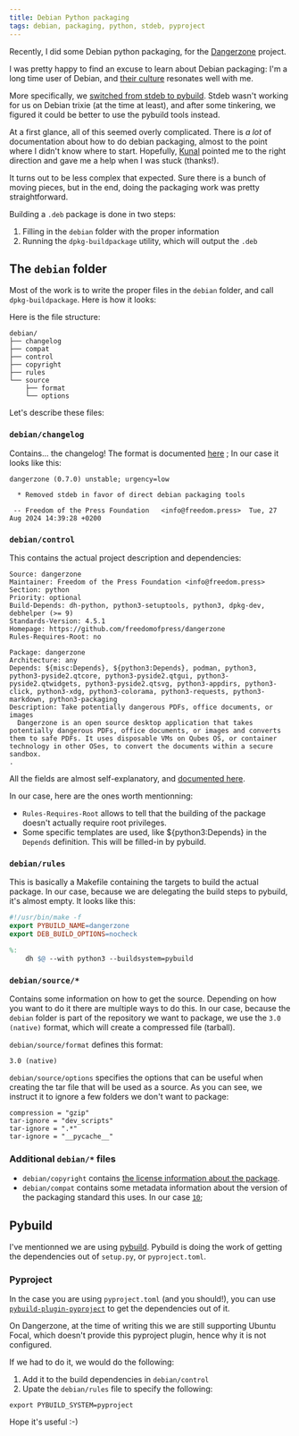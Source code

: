 ```yaml
---
title: Debian Python packaging
tags: debian, packaging, python, stdeb, pyproject
---
```


Recently, I did some Debian python packaging, for the [Dangerzone](https://github.com/freedomofpress/dangerzone) project.

I was pretty happy to find an excuse to learn about Debian packaging: I'm a long time user of Debian, and [their culture](https://www.debian.org/social_contract) resonates well with me.

More specifically, we [switched from stdeb to pybuild](https://github.com/freedomofpress/dangerzone/pull/901).
Stdeb wasn't working for us on Debian trixie (at the time at least), and after some tinkering, we figured it could be better to use the pybuild tools instead.

At a first glance, all of this seemed overly complicated. There is *a lot* of documentation about how to do debian packaging, almost to the point where I didn't know where to start. Hopefully, [Kunal](https://legoktm.com) pointed me to the right direction and gave me a help when I was stuck (thanks!).

It turns out to be less complex that expected. Sure there is a bunch of moving pieces, but in the end, doing the packaging work was pretty straightforward.

Building a `.deb` package is done in two steps:

1. Filling in the `debian` folder with the proper information
2. Running the `dpkg-buildpackage` utility, which will output the `.deb`

## The `debian` folder

Most of the work is to write the proper files in the `debian` folder, and call `dpkg-buildpackage`. Here is how it looks:

Here is the file structure:

```
debian/
├── changelog
├── compat
├── control
├── copyright
├── rules
└── source
    ├── format
    └── options
```

Let's describe these files:

### `debian/changelog`

Contains... the changelog! The format is documented [here](https://www.debian.org/doc/debian-policy/ch-source.html#s-dpkgchangelog) ; In our case it looks like this:

```
dangerzone (0.7.0) unstable; urgency=low

  * Removed stdeb in favor of direct debian packaging tools

 -- Freedom of the Press Foundation   <info@freedom.press>  Tue, 27 Aug 2024 14:39:28 +0200
```

### `debian/control`

This contains the actual project description and dependencies:

```
Source: dangerzone
Maintainer: Freedom of the Press Foundation <info@freedom.press>
Section: python
Priority: optional
Build-Depends: dh-python, python3-setuptools, python3, dpkg-dev, debhelper (>= 9)
Standards-Version: 4.5.1
Homepage: https://github.com/freedomofpress/dangerzone
Rules-Requires-Root: no

Package: dangerzone
Architecture: any
Depends: ${misc:Depends}, ${python3:Depends}, podman, python3, python3-pyside2.qtcore, python3-pyside2.qtgui, python3-pyside2.qtwidgets, python3-pyside2.qtsvg, python3-appdirs, python3-click, python3-xdg, python3-colorama, python3-requests, python3-markdown, python3-packaging
Description: Take potentially dangerous PDFs, office documents, or images
  Dangerzone is an open source desktop application that takes potentially dangerous PDFs, office documents, or images and converts them to safe PDFs. It uses disposable VMs on Qubes OS, or container technology in other OSes, to convert the documents within a secure sandbox.
.
```

All the fields are almost self-explanatory, and [documented here](https://www.debian.org/doc/debian-policy/ch-controlfields.html).

In our case, here are the ones worth mentionning:

- `Rules-Requires-Root` allows to tell that the building of the package doesn't actually require root privileges.
- Some specific templates are used, like ${python3:Depends} in the `Depends` definition. This will be filled-in by pybuild.

### `debian/rules`

This is basically a Makefile containing the targets to build the actual package. In our case, because we are delegating the build steps to pybuild, it's almost empty. It looks like this:

```Makefile
#!/usr/bin/make -f
export PYBUILD_NAME=dangerzone
export DEB_BUILD_OPTIONS=nocheck

%:
	dh $@ --with python3 --buildsystem=pybuild    
```

### `debian/source/*`

Contains some information on how to get the source. Depending on how you want to do it there are multiple ways to do this. In our case, because the `debian` folder is part of the repository we want to package, we use the `3.0 (native)` format, which will create a compressed file (tarball).

`debian/source/format` defines this format:
```
3.0 (native)    
```

`debian/source/options` specifies the options that can be useful when creating the tar file that will be used as a source. As you can see, we instruct it to ignore a few folders we don't want to package:

```
compression = "gzip"
tar-ignore = "dev_scripts"
tar-ignore = ".*"
tar-ignore = "__pycache__"    
```

### Additional `debian/*` files

- `debian/copyright` contains [the license information about the package](https://www.debian.org/doc/debian-policy/ch-source.html#copyright-debian-copyright).
- `debian/compat` contains some metadata information about the version of the packaging standard this uses. In our case [`10`]();

## Pybuild

I've mentionned we are using [pybuild](https://wiki.debian.org/Python/Pybuild). Pybuild is doing the work of getting the dependencies out of `setup.py`, or `pyproject.toml`.

### Pyproject

In the case you are using `pyproject.toml` (and you should!), you can use [`pybuild-plugin-pyproject`](https://packages.debian.org/bookworm/pybuild-plugin-pyproject) to get the dependencies out of it.

On Dangerzone, at the time of writing this we are still supporting Ubuntu Focal, which doesn't provide this pyproject plugin, hence why it is not configured.

If we had to do it, we would do the following:

1. Add it to the build dependencies in `debian/control`
2. Upate the `debian/rules` file to specify the following:

```
export PYBUILD_SYSTEM=pyproject
```

Hope it's useful :-)
